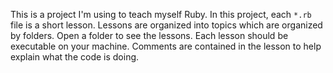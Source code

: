 This is a project I'm using to teach myself Ruby. In this project, each `*.rb` file is a short lesson. Lessons are organized into topics which are organized by folders. Open a folder to see the lessons. Each lesson should be executable on your machine. Comments are contained in the lesson to help explain what the code is doing.
